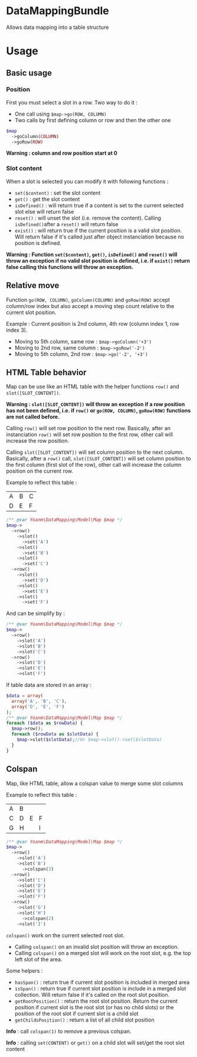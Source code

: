 DataMappingBundle
=================

Allows data mapping into a table structure

# Usage
## Basic usage
### Position
First you must select a slot in a row. Two way to do it : 
 - One call using `$map->go(ROW, COLUMN)`
 - Two calls by first defining column or row and then the other one 
```php
$map
  ->goColumn(COLUMN)
  ->goRow(ROW)
```
**Warning : column and row position start at 0**
### Slot content
When a slot is selected you can modify it with following functions : 
   - `set($content)` : set the slot content
   - `get()` : get the slot content
   - `isDefined()` : will return true if a content is set to the current selected slot else will return false
   - `reset()` : will unset the slot (i.e. remove the content). Calling `isDefined()`after a `reset()` will return false
   - `exist()` : will return true if the current position is a valid slot position. Will return false if it's called just after object instanciation because no position is defined.

**Warning : Function `set($content)`, `get()`, `isDefined()` and `reset()` will throw an exception if no valid slot position is defined, i.e. if `exist()` return false calling this functions will throw an exception.**

## Relative move
Function `go(ROW, COLUMN)`, `goColumn(COLUMN)` and `goRow(ROW)` accept column/row index but also accept a moving step count relative to the current slot position.

Example : 
Current position is 2nd column, 4th row (column index 1, row index 3). 
 - Moving to 5th column, same row : ```$map->goColumn('+3')```
 - Moving to 2nd row, same column : ```$map->goRow('-2')```
 - Moving to 5th column, 2nd row  : ```$map->go('-2', '+3')```

## HTML Table behavior
Map can be use like an HTML table with the helper functions `row()` and `slot([SLOT_CONTENT])`.

**Warning : `slot([SLOT_CONTENT])` will throw an exception if a row position has not been defined, i.e. if `row()` or `go(ROW, COLUMN)`, `goRow(ROW)` functions are not called before.**

Calling `row()` will set row position to the next row. Basically, after an instanciation `row()` will set row position to the first row, other call will increase the row position.

Calling `slot([SLOT_CONTENT])` will set column position to the next column. Basically, after a `row()` call, `slot([SLOT_CONTENT])` will set column position to the first column (first slot of the row), other call will increase the column position on the current row.

Example to reflect this table : 
<table>
 <tr>
  <td>A</td>
  <td>B</td>
  <td>C</td>
 </tr>
 <tr>
  <td>D</td>
  <td>E</td>
  <td>F</td>
 </tr>
</table>

```php
/** @var Yoanm\DataMapping\Model\Map $map */
$map->
  ->row()
    ->slot()
      ->set('A')
    ->slot()
      ->set('B')
    ->slot()
      ->set('C')
  ->row()
    ->slot()
      ->set('D')
    ->slot()
      ->set('E')
    ->slot()
      ->set('F')
```
And can be simplify by : 
```php
/** @var Yoanm\DataMapping\Model\Map $map */
$map->
  ->row()
    ->slot('A')
    ->slot('B')
    ->slot('C')
  ->row()
    ->slot('D')
    ->slot('E')
    ->slot('F')
```
If table data are stored in an array : 
```php
$data = array(
  array('A', 'B', 'C'),
  array('D', 'E', 'F')
);
/** @var Yoanm\DataMapping\Model\Map $map */
foreach ($data as $rowData) {
  $map->row();
  foreach ($rowData as $slotData) {
    $map->slot($slotData);//Or $map->slot()->set($slotData)
  }
}
```
## Colspan
Map, like HTML table, allow a colspan value to merge some slot columns

Example to reflect this table : 

<table>
 <tr>
  <td>A</td>
  <td colspan='3'>B</td>
 </tr>
 <tr>
  <td>C</td>
  <td>D</td>
  <td>E</td>
  <td>F</td>
 </tr>
 <tr>
  <td>G</td>
  <td colspan='2'>H</td>
  <td>I</td>
 </tr>
</table>

```php
/** @var Yoanm\DataMapping\Model\Map $map */
$map->
  ->row()
    ->slot('A')
    ->slot('B')
      ->colspan(3)
  ->row()
    ->slot('C')
    ->slot('D')
    ->slot('E')
    ->slot('F')
  ->row()
    ->slot('G')
    ->slot('H')
      ->colspan(2)
    ->slot('I')
```

`colspan()` work on the current selected root slot. 
 - Calling `colspan()` on an invalid slot position will throw an exception.
 - Calling `colspan()` on a merged slot will work on the root slot, e.g. the top left slot of the area.

Some helpers : 
 - `hasSpan()` : return true if current slot position is included in merged area
 - `ìsSpan()` : return true if current slot position is include in a merged slot collection. Will return false if it's called on the root slot position.
 - `getRootPosition()` : return the root slot position. Return the current position if current slot is the root slot (or has no child slots) or the position of the root slot if current slot is a child slot
 - `getChildsPosition()` : return a list of all child slot position

__Info__ : call `colspan(1)` to remove a previous colspan.

__Info__ : calling `set(CONTENT)` or `get()` on a child slot will set/get the root slot content
